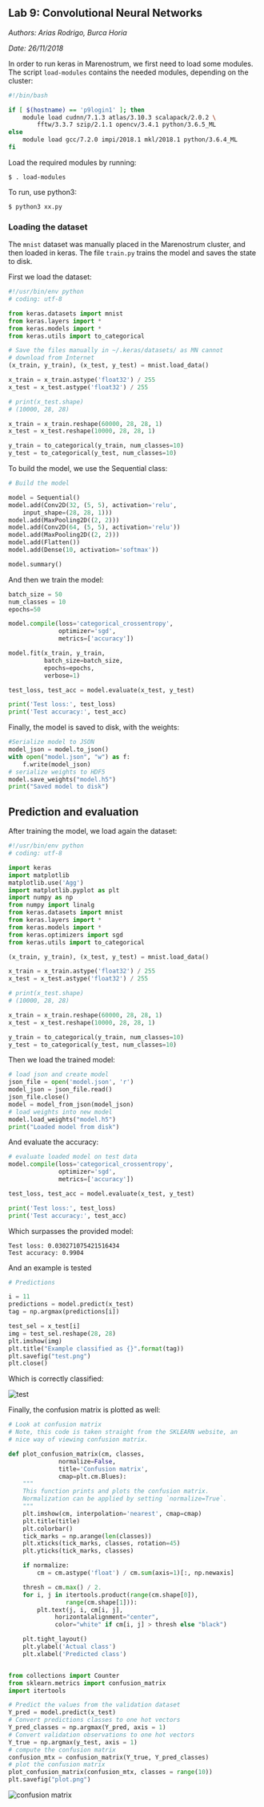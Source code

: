 ## Lab 9: Convolutional Neural Networks

*Authors: Arias Rodrigo, Burca Horia*

*Date:  26/11/2018*

In order to run keras in Marenostrum, we first need to load some modules. The script `load-modules` contains the needed modules, depending on the cluster:

```bash
#!/bin/bash

if [ $(hostname) == 'p9login1' ]; then
	module load cudnn/7.1.3 atlas/3.10.3 scalapack/2.0.2 \
		fftw/3.3.7 szip/2.1.1 opencv/3.4.1 python/3.6.5_ML
else
	module load gcc/7.2.0 impi/2018.1 mkl/2018.1 python/3.6.4_ML
fi
```

Load the required modules by running:

```
$ . load-modules
```

To run, use python3:

```
$ python3 xx.py
```

### Loading the dataset

The `mnist` dataset was manually placed in the Marenostrum cluster, and then loaded in keras. The file `train.py` trains the model and saves the state to disk.

First we load the dataset:

```python
#!/usr/bin/env python
# coding: utf-8

from keras.datasets import mnist
from keras.layers import *
from keras.models import *
from keras.utils import to_categorical

# Save the files manually in ~/.keras/datasets/ as MN cannot
# download from Internet
(x_train, y_train), (x_test, y_test) = mnist.load_data()

x_train = x_train.astype('float32') / 255
x_test = x_test.astype('float32') / 255

# print(x_test.shape)
# (10000, 28, 28)

x_train = x_train.reshape(60000, 28, 28, 1)
x_test = x_test.reshape(10000, 28, 28, 1)

y_train = to_categorical(y_train, num_classes=10)
y_test = to_categorical(y_test, num_classes=10)
```

To build the model, we use the Sequential class:

```python
# Build the model

model = Sequential()
model.add(Conv2D(32, (5, 5), activation='relu',
	input_shape=(28, 28, 1)))
model.add(MaxPooling2D((2, 2)))
model.add(Conv2D(64, (5, 5), activation='relu'))
model.add(MaxPooling2D((2, 2)))
model.add(Flatten())
model.add(Dense(10, activation='softmax'))

model.summary()
```

And then we train the model:

```python
batch_size = 50
num_classes = 10
epochs=50

model.compile(loss='categorical_crossentropy',
			  optimizer='sgd',
			  metrics=['accuracy'])

model.fit(x_train, y_train,
		  batch_size=batch_size,
		  epochs=epochs,
		  verbose=1)

test_loss, test_acc = model.evaluate(x_test, y_test)

print('Test loss:', test_loss)
print('Test accuracy:', test_acc)
```


Finally, the model is saved to disk, with the weights:

```python
#Serialize model to JSON
model_json = model.to_json()
with open("model.json", "w") as f:
	f.write(model_json)
# serialize weights to HDF5
model.save_weights("model.h5")
print("Saved model to disk")
```

## Prediction and evaluation

After training the model, we load again the dataset:

```python
#!/usr/bin/env python
# coding: utf-8

import keras
import matplotlib
matplotlib.use('Agg')
import matplotlib.pyplot as plt
import numpy as np
from numpy import linalg
from keras.datasets import mnist
from keras.layers import *
from keras.models import *
from keras.optimizers import sgd
from keras.utils import to_categorical

(x_train, y_train), (x_test, y_test) = mnist.load_data()

x_train = x_train.astype('float32') / 255
x_test = x_test.astype('float32') / 255

# print(x_test.shape)
# (10000, 28, 28)

x_train = x_train.reshape(60000, 28, 28, 1)
x_test = x_test.reshape(10000, 28, 28, 1)

y_train = to_categorical(y_train, num_classes=10)
y_test = to_categorical(y_test, num_classes=10)
```

Then we load the trained model:

```python
# load json and create model
json_file = open('model.json', 'r')
model_json = json_file.read()
json_file.close()
model = model_from_json(model_json)
# load weights into new model
model.load_weights("model.h5")
print("Loaded model from disk")
```

And evaluate the accuracy:

```python
# evaluate loaded model on test data
model.compile(loss='categorical_crossentropy',
			  optimizer='sgd',
			  metrics=['accuracy'])

test_loss, test_acc = model.evaluate(x_test, y_test)

print('Test loss:', test_loss)
print('Test accuracy:', test_acc)
```

Which surpasses the provided model:

	Test loss: 0.030271075421516434
	Test accuracy: 0.9904

And an example is tested

```python
# Predictions

i = 11
predictions = model.predict(x_test)
tag = np.argmax(predictions[i])

test_sel = x_test[i]
img = test_sel.reshape(28, 28)
plt.imshow(img)
plt.title("Example classified as {}".format(tag))
plt.savefig("test.png")
plt.close()
```

Which is correctly classified:

![test](test.png)

Finally, the confusion matrix is plotted as well:

```python
# Look at confusion matrix
# Note, this code is taken straight from the SKLEARN website, an
# nice way of viewing confusion matrix.

def plot_confusion_matrix(cm, classes,
			  normalize=False,
			  title='Confusion matrix',
			  cmap=plt.cm.Blues):
	"""
	This function prints and plots the confusion matrix.
	Normalization can be applied by setting `normalize=True`.
	"""
	plt.imshow(cm, interpolation='nearest', cmap=cmap)
	plt.title(title)
	plt.colorbar()
	tick_marks = np.arange(len(classes))
	plt.xticks(tick_marks, classes, rotation=45)
	plt.yticks(tick_marks, classes)

	if normalize:
		cm = cm.astype('float') / cm.sum(axis=1)[:, np.newaxis]

	thresh = cm.max() / 2.
	for i, j in itertools.product(range(cm.shape[0]),
				range(cm.shape[1])):
		plt.text(j, i, cm[i, j],
			 horizontalalignment="center",
			 color="white" if cm[i, j] > thresh else "black")

	plt.tight_layout()
	plt.ylabel('Actual class')
	plt.xlabel('Predicted class')


from collections import Counter
from sklearn.metrics import confusion_matrix
import itertools

# Predict the values from the validation dataset
Y_pred = model.predict(x_test)
# Convert predictions classes to one hot vectors
Y_pred_classes = np.argmax(Y_pred, axis = 1)
# Convert validation observations to one hot vectors
Y_true = np.argmax(y_test, axis = 1)
# compute the confusion matrix
confusion_mtx = confusion_matrix(Y_true, Y_pred_classes)
# plot the confusion matrix
plot_confusion_matrix(confusion_mtx, classes = range(10))
plt.savefig("plot.png")
```

![confusion matrix](plot.png)
